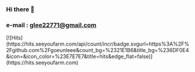 ### Hi there 👋
### e-mail : glee22771@gmail.com
<div align=left>
[![Hits](https://hits.seeyoufarm.com/api/count/incr/badge.svgurl=https%3A%2F%2Fgithub.com%2Fgoeunleee&count_bg=%2321E1B6&title_bg=%236DF0E4&icon=&icon_color=%23E7E7E7&title=hits&edge_flat=false)](https://hits.seeyoufarm.com)
</div>

<!--
**goeunleee/goeunleee** is a ✨ _special_ ✨ repository because its `README.md` (this file) appears on your GitHub profile.

Here are some ideas to get you started:

- 🔭 I’m currently working on ...
- 🌱 I’m currently learning ...
- 👯 I’m looking to collaborate on ...
- 🤔 I’m looking for help with ...
- 💬 Ask me about ...
- 📫 How to reach me: ...
- 😄 Pronouns: ...
- ⚡ Fun fact: ...
-->

